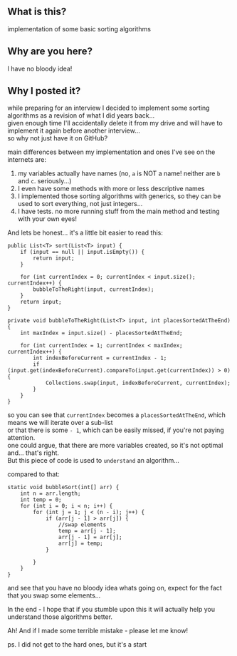 What is this?
-------------
implementation of some basic sorting algorithms

Why are you here?
-----------------
I have no bloody idea!

Why I posted it?
----------------
while preparing for an interview I decided to implement some sorting algorithms 
as a revision of what I did years back...  
given enough time I'll accidentally delete it from my drive and will have to implement it again before another interview...  
so why not just have it on GitHub?

main differences between my implementation and ones I've see on the internets are:  
1. my variables actually have names (no, `a` is NOT a name! neither are `b` and `c`. seriously...)  
2. I even have some methods with more or less descriptive names  
3. I implemented those sorting algorithms with generics, so they can be used to sort everything, not just integers...  
4. I have tests. no more running stuff from the main method and testing with your own eyes!  

And lets be honest... it's a little bit easier to read this:  

    public List<T> sort(List<T> input) {
        if (input == null || input.isEmpty()) {
            return input;
        }

        for (int currentIndex = 0; currentIndex < input.size(); currentIndex++) {
            bubbleToTheRight(input, currentIndex);
        }
        return input;
    }

    private void bubbleToTheRight(List<T> input, int placesSortedAtTheEnd) {
        int maxIndex = input.size() - placesSortedAtTheEnd;

        for (int currentIndex = 1; currentIndex < maxIndex; currentIndex++) {
            int indexBeforeCurrent = currentIndex - 1;
            if (input.get(indexBeforeCurrent).compareTo(input.get(currentIndex)) > 0){
                Collections.swap(input, indexBeforeCurrent, currentIndex);
            }
        }
    }
    
so you can see that `currentIndex` becomes a `placesSortedAtTheEnd`, which means we will iterate over a sub-list  
or that there is some `- 1`, which can be easily missed, if you're not paying attention.   
one could argue, that there are more variables created, so it's not optimal and... that's right.  
But this piece of code is used to `understand` an algorithm...

compared to that:  

    static void bubbleSort(int[] arr) {
        int n = arr.length;
        int temp = 0;
        for (int i = 0; i < n; i++) {
            for (int j = 1; j < (n - i); j++) {
                if (arr[j - 1] > arr[j]) {
                    //swap elements  
                    temp = arr[j - 1];
                    arr[j - 1] = arr[j];
                    arr[j] = temp;
                }

            }
        }
    }
    
and see that you have no bloody idea whats going on, expect for the fact that you swap some elements...

In the end - I hope that if you stumble upon this it will actually help you understand those algorithms better.

Ah! And if I made some terrible mistake - please let me know!

ps. I did not get to the hard ones, but it's a start